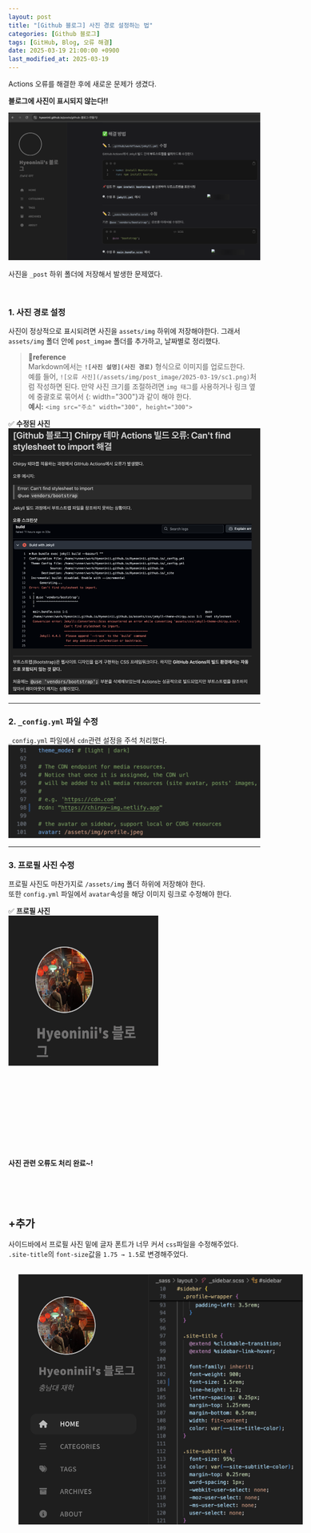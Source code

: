 ```yaml
---
layout: post
title: "[Github 블로그] 사진 경로 설정하는 법"
categories: [Github 블로그]
tags: [GitHub, Blog, 오류 해결]
date: 2025-03-19 21:00:00 +0900
last_modified_at: 2025-03-19
---
```


Actions 오류를 해결한 후에 새로운 문제가 생겼다.

**블로그에 사진이 표시되지 않는다!!**
 
![오류난 사진](/assets/img/post_image/2025-03-19/sc1.png)

사진을 `_post` 하위 폴더에 저장해서 발생한 문제였다. 

<br>

### 1. 사진 경로 설정
사진이 정상적으로 표시되려면 사진을 `assets/img` 하위에 저장해야한다. 그래서 `assets/img` 폴더 안에 `post_imgae` 폴더를 추가하고, 날짜별로 정리했다. 

> **📌reference**  
> Markdown에서는 **`![사진 설명](사진 경로)`** 형식으로 이미지를 업로드한다.  
예를 들어, `![오류 사진](/assets/img/post_image/2025-03-19/sc1.png)`처럼 작성하면 된다.
만약 사진 크기를 조절하려면 `img 태그`를 사용하거나 링크 옆에 중괄호로 묶어서 {: width="300"}과 같이 해야 한다.  
**예시:** `<img src="주소" width="300", height="300">`

✅ **수정된 사진**
![수정된 사진](/assets/img/post_image/2025-03-19/sc2.png)

---

### 2. `_config.yml` 파일 수정
`_config.yml` 파일에서 `cdn`관련 설정을 주석 처리했다.
![_config.yml 파일 수정](/assets/img/post_image/2025-03-19/sc3.png)

---

### 3. 프로필 사진 수정
프로필 사진도 마찬가지로 `/assets/img` 폴더 하위에 저장해야 한다.  
또한 `config.yml` 파일에서 `avatar`속성을 해당 이미지 링크로 수정해야 한다.

✅ **프로필 사진**
<br>
<img src="../assets/img/post_image/2025-03-19/sc4.png" style="width: 300px; height: 300px"/>  

<br><br><br><br><br><br><br><br><br>

**사진 관련 오류도 처리 완료~!**

<br><br><br>

## +추가
사이드바에서 프로필 사진 밑에 글자 폰트가 너무 커서 `css`파일을 수정해주었다. 
`.site-title`의 `font-size`값을 `1.75 → 1.5`로 변경해주었다.  

<br>

<div style="display: flex; align-items: center;">
  <img src="../assets/img/post_image/2025-03-19/sc6.png" width="400" height="500" style="margin-left: 20px" />
  <img src="../assets/img/post_image/2025-03-19/sc5.png" width="400" height="500" style="margin-right: 20px;" />
</div>